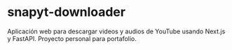 # snapyt-downloader
Aplicación web para descargar videos y audios de YouTube usando Next.js y FastAPI. Proyecto personal para portafolio.
